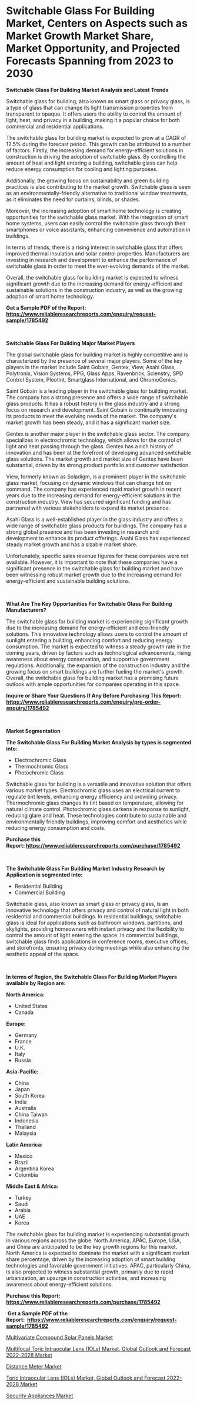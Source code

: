 <p><h1>Switchable Glass For Building Market, Centers on Aspects such as Market Growth Market Share, Market Opportunity, and Projected Forecasts Spanning from 2023 to 2030</h1></p><p><strong>Switchable Glass For Building Market Analysis and Latest Trends</strong></p>
<p><p>Switchable glass for building, also known as smart glass or privacy glass, is a type of glass that can change its light transmission properties from transparent to opaque. It offers users the ability to control the amount of light, heat, and privacy in a building, making it a popular choice for both commercial and residential applications.</p><p>The switchable glass for building market is expected to grow at a CAGR of 12.5% during the forecast period. This growth can be attributed to a number of factors. Firstly, the increasing demand for energy-efficient solutions in construction is driving the adoption of switchable glass. By controlling the amount of heat and light entering a building, switchable glass can help reduce energy consumption for cooling and lighting purposes.</p><p>Additionally, the growing focus on sustainability and green building practices is also contributing to the market growth. Switchable glass is seen as an environmentally-friendly alternative to traditional window treatments, as it eliminates the need for curtains, blinds, or shades.</p><p>Moreover, the increasing adoption of smart home technology is creating opportunities for the switchable glass market. With the integration of smart home systems, users can easily control the switchable glass through their smartphones or voice assistants, enhancing convenience and automation in buildings.</p><p>In terms of trends, there is a rising interest in switchable glass that offers improved thermal insulation and solar control properties. Manufacturers are investing in research and development to enhance the performance of switchable glass in order to meet the ever-evolving demands of the market.</p><p>Overall, the switchable glass for building market is expected to witness significant growth due to the increasing demand for energy-efficient and sustainable solutions in the construction industry, as well as the growing adoption of smart home technology.</p></p>
<p><strong>Get a Sample PDF of the Report:&nbsp; <a href="https://www.reliableresearchreports.com/enquiry/request-sample/1785492">https://www.reliableresearchreports.com/enquiry/request-sample/1785492</a></strong></p>
<p>&nbsp;</p>
<p><strong>Switchable Glass For Building Major Market Players</strong></p>
<p><p>The global switchable glass for building market is highly competitive and is characterized by the presence of several major players. Some of the key players in the market include Saint Gobain, Gentex, View, Asahi Glass, Polytronix, Vision Systems, PPG, Glass Apps, Ravenbrick, Scienstry, SPD Control System, Pleotint, Smartglass International, and ChromoGenics.</p><p>Saint Gobain is a leading player in the switchable glass for building market. The company has a strong presence and offers a wide range of switchable glass products. It has a robust history in the glass industry and a strong focus on research and development. Saint Gobain is continually innovating its products to meet the evolving needs of the market. The company's market growth has been steady, and it has a significant market size.</p><p>Gentex is another major player in the switchable glass sector. The company specializes in electrochromic technology, which allows for the control of light and heat passing through the glass. Gentex has a rich history of innovation and has been at the forefront of developing advanced switchable glass solutions. The market growth and market size of Gentex have been substantial, driven by its strong product portfolio and customer satisfaction.</p><p>View, formerly known as Soladigm, is a prominent player in the switchable glass market, focusing on dynamic windows that can change tint on command. The company has experienced rapid market growth in recent years due to the increasing demand for energy-efficient solutions in the construction industry. View has secured significant funding and has partnered with various stakeholders to expand its market presence.</p><p>Asahi Glass is a well-established player in the glass industry and offers a wide range of switchable glass products for buildings. The company has a strong global presence and has been investing in research and development to enhance its product offerings. Asahi Glass has experienced steady market growth and has a sizable market share.</p><p>Unfortunately, specific sales revenue figures for these companies were not available. However, it is important to note that these companies have a significant presence in the switchable glass for building market and have been witnessing robust market growth due to the increasing demand for energy-efficient and sustainable building solutions.</p></p>
<p>&nbsp;</p>
<p><strong>What Are The Key Opportunities For Switchable Glass For Building Manufacturers?</strong></p>
<p><p>The switchable glass for building market is experiencing significant growth due to the increasing demand for energy-efficient and eco-friendly solutions. This innovative technology allows users to control the amount of sunlight entering a building, enhancing comfort and reducing energy consumption. The market is expected to witness a steady growth rate in the coming years, driven by factors such as technological advancements, rising awareness about energy conservation, and supportive government regulations. Additionally, the expansion of the construction industry and the growing focus on smart buildings are further fueling the market's growth. Overall, the switchable glass for building market has a promising future outlook with ample opportunities for companies operating in this space.</p></p>
<p><strong>Inquire or Share Your Questions If Any Before Purchasing This Report: <a href="https://www.reliableresearchreports.com/enquiry/pre-order-enquiry/1785492">https://www.reliableresearchreports.com/enquiry/pre-order-enquiry/1785492</a></strong></p>
<p>&nbsp;</p>
<p><strong>Market Segmentation</strong></p>
<p><strong>The Switchable Glass For Building Market Analysis by types is segmented into:</strong></p>
<p><ul><li>Electrochromic Glass</li><li>Thermochromic Glass</li><li>Photochromic Glass</li></ul></p>
<p><p>Switchable glass for building is a versatile and innovative solution that offers various market types. Electrochromic glass uses an electrical current to regulate tint levels, enhancing energy efficiency and providing privacy. Thermochromic glass changes its tint based on temperature, allowing for natural climate control. Photochromic glass darkens in response to sunlight, reducing glare and heat. These technologies contribute to sustainable and environmentally friendly buildings, improving comfort and aesthetics while reducing energy consumption and costs.</p></p>
<p><strong>Purchase this Report:&nbsp;<a href="https://www.reliableresearchreports.com/purchase/1785492">https://www.reliableresearchreports.com/purchase/1785492</a></strong></p>
<p>&nbsp;</p>
<p><strong>The Switchable Glass For Building Market Industry Research by Application is segmented into:</strong></p>
<p><ul><li>Residential Building</li><li>Commercial Building</li></ul></p>
<p><p>Switchable glass, also known as smart glass or privacy glass, is an innovative technology that offers privacy and control of natural light in both residential and commercial buildings. In residential buildings, switchable glass is ideal for applications such as bathroom windows, partitions, and skylights, providing homeowners with instant privacy and the flexibility to control the amount of light entering the space. In commercial buildings, switchable glass finds applications in conference rooms, executive offices, and storefronts, ensuring privacy during meetings while also enhancing the aesthetic appeal of the space.</p></p>
<p>&nbsp;</p>
<p><strong>In terms of Region, the Switchable Glass For Building Market Players available by Region are:</strong></p>
<p>
    <p> <strong> North America: </strong>
        <ul>
            <li>United States</li>
            <li>Canada</li>
        </ul>
        </p> 
    <p> <strong> Europe: </strong>
        <ul>
            <li>Germany</li>
            <li>France</li>
            <li>U.K.</li>
            <li>Italy</li>
            <li>Russia</li>
        </ul>
        </p> 
    <p> <strong> Asia-Pacific: </strong>
        <ul>
            <li>China</li>
            <li>Japan</li>
            <li>South Korea</li>
            <li>India</li>
            <li>Australia</li>
            <li>China Taiwan</li>
            <li>Indonesia</li>
            <li>Thailand</li>
            <li>Malaysia</li>
        </ul>
        </p> 
    <p> <strong> Latin America: </strong>
        <ul>
            <li>Mexico</li>
            <li>Brazil</li>
            <li>Argentina Korea</li>
            <li>Colombia</li>
        </ul>
        </p> 
    <p> <strong> Middle East & Africa: </strong>
        <ul>
            <li>Turkey</li>
            <li>Saudi</li>
            <li>Arabia</li>
            <li>UAE</li>
            <li>Korea</li>
        </ul>
    </p>
    </p>
<p><p>The switchable glass for building market is experiencing substantial growth in various regions across the globe. North America, APAC, Europe, USA, and China are anticipated to be the key growth regions for this market. North America is expected to dominate the market with a significant market share percentage, driven by the increasing adoption of smart building technologies and favorable government initiatives. APAC, particularly China, is also projected to witness substantial growth, primarily due to rapid urbanization, an upsurge in construction activities, and increasing awareness about energy-efficient solutions.</p></p>
<p><strong>Purchase this Report: <a href="https://www.reliableresearchreports.com/purchase/1785492">https://www.reliableresearchreports.com/purchase/1785492</a></strong></p>
<p>&nbsp;<strong>Get a Sample PDF of the Report:&nbsp;&nbsp;<a href="https://www.reliableresearchreports.com/enquiry/request-sample/1785492">https://www.reliableresearchreports.com/enquiry/request-sample/1785492</a></strong></p>
<p><strong></strong></p>
<p><p><a href="https://www.linkedin.com/pulse/multivariate-compound-solar-panels-market-insights-players/">Multivariate Compound Solar Panels Market</a></p><p><a href="https://medium.com/@lauryframi644/multifocal-toric-intraocular-lens-iols-market-global-outlook-and-forecast-2022-2028-market-157a08f867e4">Multifocal Toric Intraocular Lens (IOLs) Market, Global Outlook and Forecast 2022-2028 Market</a></p><p><a href="https://www.linkedin.com/pulse/distance-meter-market-size-2023-2030-global-industrial-analysis/">Distance Meter Market</a></p><p><a href="https://medium.com/@itzelheller546/toric-intraocular-lens-iols-market-global-outlook-and-forecast-2022-2028-market-exploring-a91502fe25a3">Toric Intraocular Lens (IOLs) Market, Global Outlook and Forecast 2022-2028 Market</a></p><p><a href="https://www.linkedin.com/pulse/decoding-security-appliances-market-deep-dive-latest-trends/">Security Appliances Market</a></p></p>
